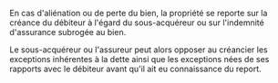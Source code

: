 En cas d'aliénation ou de perte du bien, la propriété se reporte sur la créance du débiteur à l'égard du sous-acquéreur ou sur l'indemnité d'assurance subrogée au bien.

Le sous-acquéreur ou l'assureur peut alors opposer au créancier les exceptions inhérentes à la dette ainsi que les exceptions nées de ses rapports avec le débiteur avant qu'il ait eu connaissance du report.
